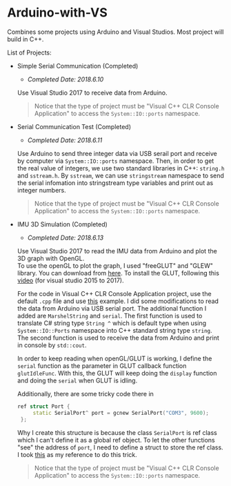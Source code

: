 # Arduino-with-VS
Combines some projects using Arduino and Visual Studios. Most project will build in C++. 

List of Projects:
* Simple Serial Communication (Completed)                                                                       
  - *Completed Date: 2018.6.10*
 
  Use Visual Studio 2017 to receive data from Arduino.   
  > Notice that the type of project must be "Visual C++  CLR Console Application" to  access the `System::IO::ports` namespace.
  
* Serial Communication Test (Completed)   
  - *Completed Date: 2018.6.11*

  Use Arduino to send three integer data via USB serail port and receive by computer via `System::IO::ports` namespace. Then, in order to get the real value of integers, we use two standard libraries in C++: `string.h` and `sstream.h`. By `sstream`, we can use `stringstream` namespace to send the serial infomation into stringstream type variables and print out as integer numbers. 
  > Notice that the type of project must be "Visual C++  CLR Console Application" to  access the `System::IO::ports` namespace.
  
* IMU 3D Simulation (Completed)    
   - *Completed Date: 2018.6.13*

  Use Visual Studio 2017 to read the IMU data from Arduino and plot the 3D graph with OpenGL.   
  To use the openGL to plot the graph, I used "freeGLUT" and "GLEW" library. You can download from [here](http://www.mediafire.com/file/cmlnr0pj0pyha5d/Glew+and+Glut.zip). To install the GLUT, following this [video](https://www.youtube.com/watch?v=8p76pJsUP44) (for visual studio 2015 to 2017).   
     
  For the code in Visual C++  CLR Console Application project, use the default `.cpp` file and use [this](https://www.ntu.edu.sg/home/ehchua/programming/opengl/CG_Examples.html) example. I did some modifications to read the data from Arduino via USB serial port. The additional function I added are `MarshelString` and `serial`. The first function is used to translate C# string type `String ^` which is default type when using `System::IO::Ports` namespace into C++ standard string type `string`. The second function is used to receive the data from Arduino and print in console by `std::cout`.    
     
  In order to keep reading when openGL/GLUT is working, I define the `serial` function as the parameter in GLUT callback function `glutIdleFunc`. With this, the GLUT will keep doing the `display` function and doing the `serial` when GLUT is idling.   
     
  Additionally, there are some tricky code there in
  ``` C++
  ref struct Port {
 	   static SerialPort^ port = gcnew SerialPort("COM3", 9600);
   };
  ```
  Why I create this structure is because the class `SerialPort` is ref class which I can't define it as a global ref object. To let the other functions "see" the address of `port`, I need to define a struct to store the ref class. I took [this](https://social.msdn.microsoft.com/Forums/vstudio/en-US/4da834f0-d8f8-4abb-a655-ef9e99d51eb2/how-to-create-a-global-object-of-a-ref-class-type?forum=vcgeneral) as my reference to do this trick.
  
  > Notice that the type of project must be "Visual C++  CLR Console Application" to  access the `System::IO::ports` namespace.
